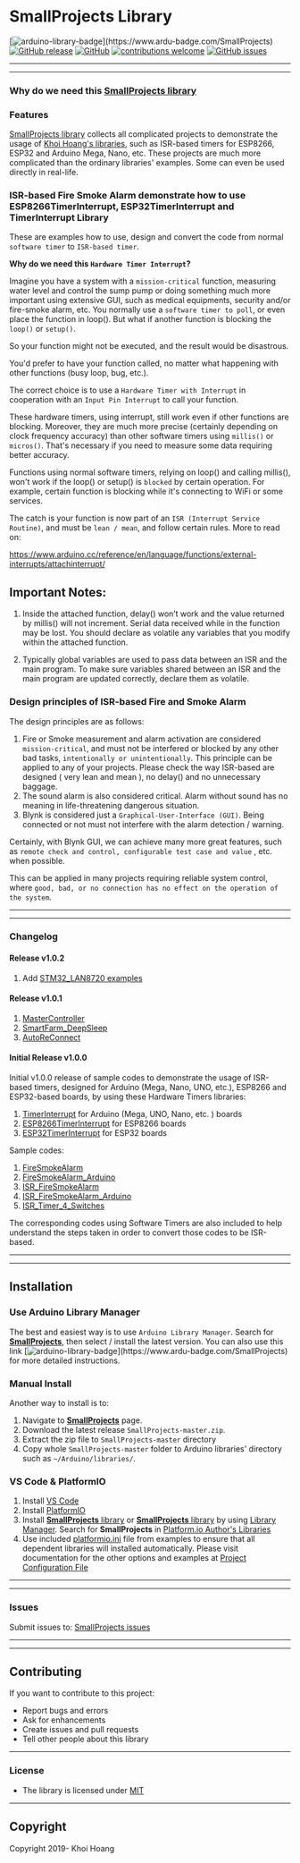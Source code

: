 # SmallProjects Library

[![arduino-library-badge](https://www.ardu-badge.com/badge/SmallProjects.svg?)](https://www.ardu-badge.com/SmallProjects)
[![GitHub release](https://img.shields.io/github/release/khoih-prog/SmallProjects.svg)](https://github.com/khoih-prog/SmallProjects/releases)
[![GitHub](https://img.shields.io/github/license/mashape/apistatus.svg)](https://github.com/khoih-prog/SmallProjects/blob/master/LICENSE)
[![contributions welcome](https://img.shields.io/badge/contributions-welcome-brightgreen.svg?style=flat)](#Contributing)
[![GitHub issues](https://img.shields.io/github/issues/khoih-prog/SmallProjects.svg)](http://github.com/khoih-prog/SmallProjects/issues)


---
---

### Why do we need this [SmallProjects library](https://github.com/khoih-prog/SmallProjects)

### Features

[SmallProjects library](https://github.com/khoih-prog/SmallProjects) collects all complicated projects to demonstrate the usage of [Khoi Hoang's libraries](https://github.com/khoih-prog/SmallProjects), such as ISR-based timers for ESP8266, ESP32 and Arduino Mega, Nano, etc. These projects are much more complicated than the ordinary libraries' examples. Some can even be used directly in real-life.


### ISR-based Fire Smoke Alarm demonstrate how to use ESP8266TimerInterrupt, ESP32TimerInterrupt and TimerInterrupt Library

These are examples how to use, design and convert the code from normal `software timer` to `ISR-based timer`.

**Why do we need this `Hardware Timer Interrupt`?**

Imagine you have a system with a `mission-critical` function, measuring water level and control the sump pump or doing something much more important using extensive GUI, such as medical equipments, security and/or fire-smoke alarm, etc. You normally use a `software timer to poll`, or even place the function in loop(). But what if another function is blocking the `loop()` or `setup()`.

So your function might not be executed, and the result would be disastrous.

You'd prefer to have your function called, no matter what happening with other functions (busy loop, bug, etc.).

The correct choice is to use a `Hardware Timer with Interrupt` in cooperation with an `Input Pin Interrupt` to call your function.

These hardware timers, using interrupt, still work even if other functions are blocking. Moreover, they are much more precise (certainly depending on clock frequency accuracy) than other software timers using `millis()` or `micros()`. That's necessary if you need to measure some data requiring better accuracy.

Functions using normal software timers, relying on loop() and calling millis(), won't work if the loop() or setup() is `blocked` by certain operation. For example, certain function is blocking while it's connecting to WiFi or some services.

The catch is your function is now part of an `ISR (Interrupt Service Routine)`, and must be `lean / mean`, and follow certain rules. More to read on:

https://www.arduino.cc/reference/en/language/functions/external-interrupts/attachinterrupt/

## Important Notes:

1. Inside the attached function, delay() won’t work and the value returned by millis() will not increment. Serial data received while in the function may be lost. You should declare as volatile any variables that you modify within the attached function.

2. Typically global variables are used to pass data between an ISR and the main program. To make sure variables shared between an ISR and the main program are updated correctly, declare them as volatile.

### Design principles of ISR-based Fire and Smoke Alarm

The design principles are as follows:

1. Fire or Smoke measurement and alarm activation are considered `mission-critical`, and must not be interfered or blocked by any other bad tasks, `intentionally or unintentionally`. This principle can be applied to any of your projects. Please check the way ISR-based are designed ( very lean and mean ), no delay() and no unnecessary baggage.
2. The sound alarm is also considered critical. Alarm without sound has no meaning in life-threatening dangerous situation.
3. Blynk is considered just a `Graphical-User-Interface (GUI)`. Being connected or not must not interfere with the alarm detection / warning.

Certainly, with Blynk GUI, we can achieve many more great features, such as `remote check and control, configurable test case and value` , etc. when possible.

This can be applied in many projects requiring reliable system control, where `good, bad, or no connection has no effect on the operation of the system`.

---
---

### Changelog

#### Release v1.0.2

1. Add [STM32_LAN8720 examples](./STM32_LAN8720)


#### Release v1.0.1

1. [MasterController](./MasterController)
2. [SmartFarm_DeepSleep](./SmartFarm_DeepSleep)
3. [AutoReConnect](./AutoReConnectp) 

#### Initial Release v1.0.0

Initial v1.0.0 release of sample codes to demonstrate the usage of ISR-based timers, designed for Arduino (Mega, Nano, UNO, etc.), ESP8266 and ESP32-based boards, by using these Hardware Timers libraries:

1. [TimerInterrupt](https://github.com/khoih-prog/TimerInterrupt) for Arduino (Mega, UNO, Nano, etc. ) boards
2. [ESP8266TimerInterrupt](https://github.com/khoih-prog/ESP8266TimerInterrupt) for ESP8266 boards
3. [ESP32TimerInterrupt](https://github.com/khoih-prog/ESP32TimerInterrupt) for ESP32 boards

Sample codes:

1. [FireSmokeAlarm](./FireSmokeAlarm) 
2. [FireSmokeAlarm_Arduino](./FireSmokeAlarm_Arduino)
3. [ISR_FireSmokeAlarm](./ISR_FireSmokeAlarm)
4. [ISR_FireSmokeAlarm_Arduino](./ISR_FireSmokeAlarm_Arduino) 
5. [ISR_Timer_4_Switches](./ISR_Timer_4_Switches)

The corresponding codes using Software Timers are also included to help understand the steps taken in order to convert those codes to be ISR-based.

   
---
---

## Installation

### Use Arduino Library Manager

The best and easiest way is to use `Arduino Library Manager`. Search for [**SmallProjects**](https://github.com/khoih-prog/SmallProjects), then select / install the latest version.
You can also use this link [![arduino-library-badge](https://www.ardu-badge.com/badge/SmallProjects.svg?)](https://www.ardu-badge.com/SmallProjects) for more detailed instructions.

### Manual Install

Another way to install is to:

1. Navigate to [**SmallProjects**](https://github.com/khoih-prog/SmallProjects) page.
2. Download the latest release `SmallProjects-master.zip`.
3. Extract the zip file to `SmallProjects-master` directory 
4. Copy whole `SmallProjects-master` folder to Arduino libraries' directory such as `~/Arduino/libraries/`.

### VS Code & PlatformIO

1. Install [VS Code](https://code.visualstudio.com/)
2. Install [PlatformIO](https://platformio.org/platformio-ide)
3. Install [**SmallProjects** library](https://platformio.org/lib/show/xxxxx/SmallProjects) or [**SmallProjects** library](https://platformio.org/lib/show/11463/SmallProjects) by using [Library Manager](https://platformio.org/lib/show/xxxxx/SmallProjects/installation). Search for **SmallProjects** in [Platform.io Author's Libraries](https://platformio.org/lib/search?query=author:%22Khoi%20Hoang%22)
4. Use included [platformio.ini](platformio/platformio.ini) file from examples to ensure that all dependent libraries will installed automatically. Please visit documentation for the other options and examples at [Project Configuration File](https://docs.platformio.org/page/projectconf.html)


---
---

### Issues

Submit issues to: [SmallProjects issues](https://github.com/khoih-prog/SmallProjects/issues)

---
---

## Contributing

If you want to contribute to this project:
- Report bugs and errors
- Ask for enhancements
- Create issues and pull requests
- Tell other people about this library

---

### License

- The library is licensed under [MIT](https://github.com/khoih-prog/SmallProjects/blob/master/LICENSE)

---

## Copyright

Copyright 2019- Khoi Hoang
